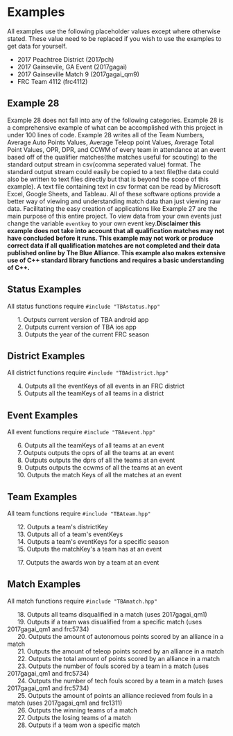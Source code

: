 # Examples
All examples use the following placeholder values except where otherwise stated. These value need to be replaced if you wish to use the examples to get data for yourself.

* 2017 Peachtree District (2017pch)
* 2017 Gainsevile, GA Event (2017gagai)
* 2017 Gainseville Match 9 (2017gagai_qm9)
* FRC Team 4112 (frc4112)

## Example 28
Example 28 does not fall into any of the following categories. Example 28 is a comprehensive example of what can be accomplished with this project in under 100 lines of code. Example 28 writes all of the Team Numbers, Average Auto Points Values, Average Teleop point Values, Average Total Point Values, OPR, DPR, and CCWM of every team in attendance at an event based off of the qualifier matches(the matches useful for scouting) to the standard output stream in csv(comma seperated value) format. The standard output stream could easily be copied to a text file(the data could also be written to text files directly but that is beyond the scope of this example). A text file containing text in csv format can be read by Microsoft Excel, Google Sheets, and Tableau. All of these software options provide a better way of viewing and understanding match data than just viewing raw data. Facilitating the easy creation of applications like Example 27 are the main purpose of this entire project. To view data from your own events just change the variable `eventkey` to your own event key.**Disclaimer this example does not take into account that all qualification matches may not have concluded before it runs. This example may not work or produce correct data if all qualification matches are not completed and their data published online by The Blue Alliance. This example also makes extensive use of C++ standard library functions and requires a basic understanding of C++.**

## Status Examples
All status functions require `#include "TBAstatus.hpp"`

&nbsp;&nbsp;&nbsp;&nbsp;&nbsp;&nbsp;1. Outputs current version of TBA android app  
&nbsp;&nbsp;&nbsp;&nbsp;&nbsp;&nbsp;2. Outputs current version of TBA ios app  
&nbsp;&nbsp;&nbsp;&nbsp;&nbsp;&nbsp;3. Outputs the year of the current FRC season  

## District Examples
All district functions require `#include "TBAdistrict.hpp"`

&nbsp;&nbsp;&nbsp;&nbsp;&nbsp;&nbsp;4. Outputs all the eventKeys of all events in an FRC district  
&nbsp;&nbsp;&nbsp;&nbsp;&nbsp;&nbsp;5. Outputs all the teamKeys of all teams in a district  

## Event Examples
All event functions require `#include "TBAevent.hpp"`

&nbsp;&nbsp;&nbsp;&nbsp;&nbsp;&nbsp;6. Outputs all the teamKeys of all teams at an event  
&nbsp;&nbsp;&nbsp;&nbsp;&nbsp;&nbsp;7. Outputs outputs the oprs of all the teams at an event  
&nbsp;&nbsp;&nbsp;&nbsp;&nbsp;&nbsp;8. Outputs outputs the dprs of all the teams at an event  
&nbsp;&nbsp;&nbsp;&nbsp;&nbsp;&nbsp;9. Outputs outputs the ccwms of all the teams at an event  
&nbsp;&nbsp;&nbsp;&nbsp;&nbsp;&nbsp;10. Outputs the match Keys of all the matches at an event  
<!--- &nbsp;&nbsp;&nbsp;&nbsp;&nbsp;&nbsp;11. Outputs the qualifier match Keys of all the matches at an event --->

## Team Examples
All team functions require `#include "TBAteam.hpp"`

&nbsp;&nbsp;&nbsp;&nbsp;&nbsp;&nbsp;12. Outputs a team's districtKey  
&nbsp;&nbsp;&nbsp;&nbsp;&nbsp;&nbsp;13. Outputs all of a team's eventKeys  
&nbsp;&nbsp;&nbsp;&nbsp;&nbsp;&nbsp;14. Outputs a team's eventKeys for a specific season  
&nbsp;&nbsp;&nbsp;&nbsp;&nbsp;&nbsp;15. Outputs the matchKey's a team has at an event 
<!--- &nbsp;&nbsp;&nbsp;&nbsp;&nbsp;&nbsp;16. Outputs the qualifier match Keys of all the matches at an event ---> 
&nbsp;&nbsp;&nbsp;&nbsp;&nbsp;&nbsp;17. Outputs the awards won by a team at an event  

## Match Examples
All match functions require `#include "TBAmatch.hpp"`

&nbsp;&nbsp;&nbsp;&nbsp;&nbsp;&nbsp;18. Outputs all teams disqualified in a match (uses 2017gagai_qm1)  
&nbsp;&nbsp;&nbsp;&nbsp;&nbsp;&nbsp;19. Outputs if a team was disualified from a specific match (uses 2017gagai_qm1 and frc5734)  
&nbsp;&nbsp;&nbsp;&nbsp;&nbsp;&nbsp;20. Outputs the amount of autonomous points scored by an alliance in a match  
&nbsp;&nbsp;&nbsp;&nbsp;&nbsp;&nbsp;21. Outputs the amount of teleop points scored by an alliance in a match  
&nbsp;&nbsp;&nbsp;&nbsp;&nbsp;&nbsp;22. Outputs the total amount of points scored by an alliance in a match  
&nbsp;&nbsp;&nbsp;&nbsp;&nbsp;&nbsp;23. Outputs the number of fouls scored by a team in a match (uses 2017gagai_qm1 and frc5734)  
&nbsp;&nbsp;&nbsp;&nbsp;&nbsp;&nbsp;24. Outputs the number of tech fouls scored by a team in a match (uses 2017gagai_qm1 and frc5734)  
&nbsp;&nbsp;&nbsp;&nbsp;&nbsp;&nbsp;25. Outputs the amount of points an alliance recieved from fouls in a match (uses 2017gagai_qm1 and frc1311)  
&nbsp;&nbsp;&nbsp;&nbsp;&nbsp;&nbsp;26. Outputs the winning teams of a match  
&nbsp;&nbsp;&nbsp;&nbsp;&nbsp;&nbsp;27. Outputs the losing teams of a match  
&nbsp;&nbsp;&nbsp;&nbsp;&nbsp;&nbsp;28. Outputs if a team won a specific match  